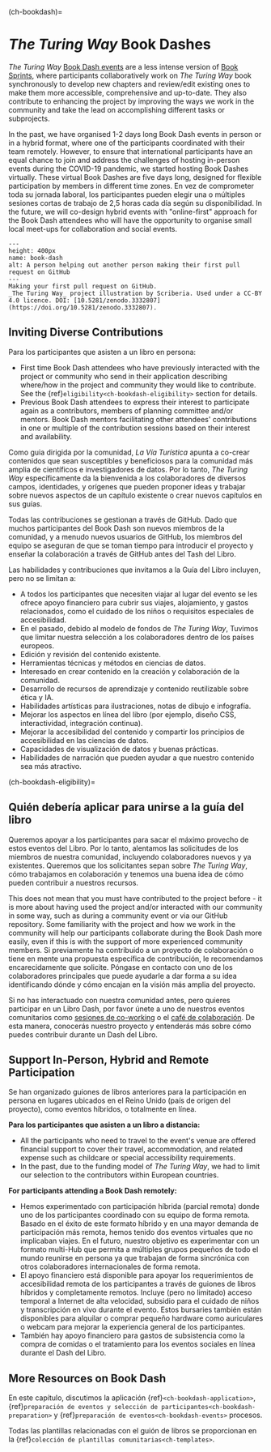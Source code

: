 (ch-bookdash)=
# _The Turing Way_ Book Dashes

_The Turing Way_ [Book Dash events](https://the-turing-way.netlify.app/community-handbook/bookdash.html) are a less intense version of [Book Sprints](https://en.wikipedia.org/wiki/Book_sprint), where participants collaboratively work on _The Turing Way_ book synchronously to develop new chapters and review/edit existing ones to make them more accessible, comprehensive and up-to-date. They also contribute to enhancing the project by improving the ways we work in the community and take the lead on accomplishing different tasks or subprojects.

In the past, we have organised 1-2 days long Book Dash events in person or in a hybrid format, where one of the participants coordinated with their team remotely. However, to ensure that international participants have an equal chance to join and address the challenges of hosting in-person events during the COVID-19 pandemic, we started hosting Book Dashes virtually. These virtual Book Dashes are five days long, designed for flexible participation by members in different time zones. En vez de comprometer toda su jornada laboral, los participantes pueden elegir una o múltiples sesiones cortas de trabajo de 2,5 horas cada día según su disponibilidad. In the future, we will co-design hybrid events with "online-first" approach for the Book Dash attendees who will have the opportunity to organise small local meet-ups for collaboration and social events.

```{figure} ../figures/first-pull-request.png
---
height: 400px
name: book-dash
alt: A person helping out another person making their first pull request on GitHub
---
Making your first pull request on GitHub.
_The Turing Way_ project illustration by Scriberia. Used under a CC-BY 4.0 licence. DOI: [10.5281/zenodo.3332807](https://doi.org/10.5281/zenodo.3332807).
```

## Inviting Diverse Contributions

Para los participantes que asisten a un libro en persona:
- First time Book Dash attendees who have previously interacted with the project or community who send in their application describing where/how in the project and community they would like to contribute. See the {ref}`eligibility<ch-bookdash-eligibility>` section for details.
- Previous Book Dash attendees to express their interest to participate again as a contributors, members of planning committee and/or mentors. Book Dash mentors facilitating other attendees' contributions in one or multiple of the contribution sessions based on their interest and availability.

Como guia dirigida por la comunidad, _La Vía Turística_ apunta a co-crear contenidos que sean susceptibles y beneficiosos para la comunidad más amplia de científicos e investigadores de datos. Por lo tanto, _The Turing Way_ específicamente da la bienvenida a los colaboradores de diversos campos, identidades, y orígenes que pueden proponer ideas y trabajar sobre nuevos aspectos de un capítulo existente o crear nuevos capítulos en sus guías.

Todas las contribuciones se gestionan a través de GitHub. Dado que muchos participantes del Book Dash son nuevos miembros de la comunidad, y a menudo nuevos usuarios de GitHub, los miembros del equipo se aseguran de que se toman tiempo para introducir el proyecto y enseñar la colaboración a través de GitHub antes del Tash del Libro.

Las habilidades y contribuciones que invitamos a la Guía del Libro incluyen, pero no se limitan a:

- A todos los participantes que necesiten viajar al lugar del evento se les ofrece apoyo financiero para cubrir sus viajes, alojamiento, y gastos relacionados, como el cuidado de los niños o requisitos especiales de accesibilidad.
- En el pasado, debido al modelo de fondos de _The Turing Way_, Tuvimos que limitar nuestra selección a los colaboradores dentro de los países europeos.
- Edición y revisión del contenido existente.
- Herramientas técnicas y métodos en ciencias de datos.
- Interesado en crear contenido en la creación y colaboración de la comunidad.
- Desarrollo de recursos de aprendizaje y contenido reutilizable sobre ética y IA.
- Habilidades artísticas para ilustraciones, notas de dibujo e infografía.
- Mejorar los aspectos en línea del libro (por ejemplo, diseño CSS, interactividad, integración continua).
- Mejorar la accesibilidad del contenido y compartir los principios de accesibilidad en las ciencias de datos.
- Capacidades de visualización de datos y buenas prácticas.
- Habilidades de narración que pueden ayudar a que nuestro contenido sea más atractivo.

(ch-bookdash-eligibility)=
## Quién debería aplicar para unirse a la guía del libro

Queremos apoyar a los participantes para sacar el máximo provecho de estos eventos del Libro. Por lo tanto, alentamos las solicitudes de los miembros de nuestra comunidad, incluyendo colaboradores nuevos y ya existentes. Queremos que los solicitantes sepan sobre _The Turing Way_, cómo trabajamos en colaboración y tenemos una buena idea de cómo pueden contribuir a nuestros recursos.

This does not mean that you must have contributed to the project before - it is more about having used the project and/or interacted with our community in some way, such as during a community event or via our GitHub repository. Some familiarity with the project and how we work in the community will help our participants collaborate during the Book Dash more easily, even if this is with the support of more experienced community members. Si previamente ha contribuido a un proyecto de colaboración o tiene en mente una propuesta específica de contribución, le recomendamos encarecidamente que solicite. Póngase en contacto con uno de los colaboradores principales que puede ayudarle a dar forma a su idea identificando dónde y cómo encajan en la visión más amplia del proyecto.

Si no has interactuado con nuestra comunidad antes, pero quieres participar en un Libro Dash, por favor únete a uno de nuestros eventos comunitarios como [sesiones de co-working](https://the-turing-way.netlify.app/community-handbook/coworking/coworking-weekly.html) o el [café de colaboración](https://the-turing-way.netlify.app/community-handbook/coworking/coworking-collabcafe.html#ch-coworking-collabcafe). De esta manera, conocerás nuestro proyecto y entenderás más sobre cómo puedes contribuir durante un Dash del Libro.

## Support In-Person, Hybrid and Remote Participation

Se han organizado guiones de libros anteriores para la participación en persona en lugares ubicados en el Reino Unido (país de origen del proyecto), como eventos híbridos, o totalmente en línea.

**Para los participantes que asisten a un libro a distancia:**
* All the participants who need to travel to the event's venue are offered financial support to cover their travel, accommodation, and related expense such as childcare or special accessibility requirements.
* In the past, due to the funding model of _The Turing Way_, we had to limit our selection to the contributors within European countries.

**For participants attending a Book Dash remotely:**
* Hemos experimentado con participación híbrida (parcial remota) donde uno de los participantes coordinado con su equipo de forma remota. Basado en el éxito de este formato híbrido y en una mayor demanda de participación más remota, hemos tenido dos eventos virtuales que no implicaban viajes. En el futuro, nuestro objetivo es experimentar con un formato multi-Hub que permita a múltiples grupos pequeños de todo el mundo reunirse en persona ya que trabajan de forma sincrónica con otros colaboradores internacionales de forma remota.
* El apoyo financiero está disponible para apoyar los requerimientos de accesibilidad remota de los participantes a través de guiones de libros híbridos y completamente remotos. Incluye (pero no limitado) acceso temporal a Internet de alta velocidad, subsidio para el cuidado de niños y transcripción en vivo durante el evento. Estos bursaries también están disponibles para alquilar o comprar pequeño hardware como auriculares o webcam para mejorar la experiencia general de los participantes.
* También hay apoyo financiero para gastos de subsistencia como la compra de comidas o el tratamiento para los eventos sociales en línea durante el Dash del Libro.

## More Resources on Book Dash

En este capítulo, discutimos la aplicación {ref}`<ch-bookdash-application>`, {ref}`preparación de eventos y selección de participantes<ch-bookdash-preparation>` y {ref}`preparación de eventos<ch-bookdash-events>` procesos.

Todas las plantillas relacionadas con el guión de libros se proporcionan en la {ref}`colección de plantillas comunitarias<ch-templates>`.
